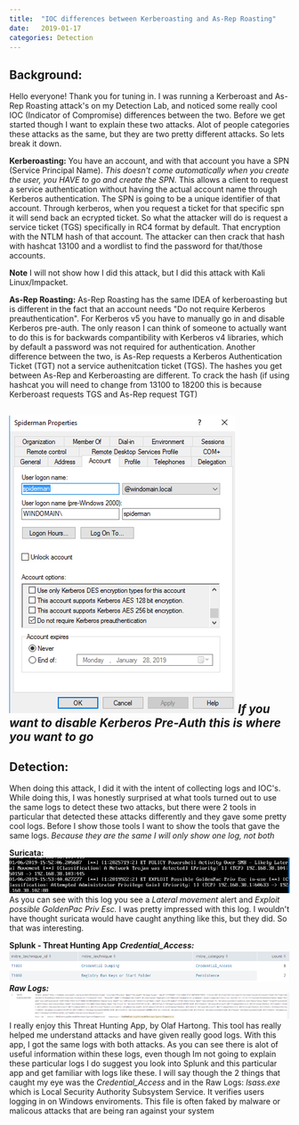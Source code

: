 ```yaml
---
title:  "IOC differences between Kerberoasting and As-Rep Roasting"
date:   2019-01-17
categories: Detection 
---
```

Background:
---
Hello everyone! Thank you for tuning in. I was running a Kerberoast and As-Rep Roasting attack's on my Detection Lab, and noticed some really cool IOC (Indicator of Compromise) differences between the two.
Before we get started though I want to explain these two attacks. Alot of people categories these attacks as the same, but they are two pretty different attacks. So lets break it down.

**Kerberoasting:**
You have an account, and with that account you have a SPN (Service Principal Name). *This doesn't come automatically when you create the user, you HAVE to go and create the SPN.* This allows a client to request a service authentication without having the actual account name through Kerberos authentication. 
The SPN is going to be a unique identifier of that account. Through kerberos, when you request a ticket for that specific spn it will send back an ecrypted ticket. So what the attacker will do is request a service ticket (TGS) specifically in RC4 format by default. That encryption with the NTLM hash of that account.
The attacker can then crack that hash with hashcat 13100 and a wordlist to find the password for that/those accounts. 

**Note** I will not show how I did this attack, but I did this attack with Kali Linux/Impacket. 

**As-Rep Roasting:**
As-Rep Roasting has the same IDEA of kerberoasting but is different in the fact that an account needs "Do not require Kerberos preauthentication". For Kerberos v5 you have to manually go in and disable Kerberos pre-auth. The only reason I can think of someone to actually want to do this is for backwards compantibility with Kerberos v4 libraries, which by default a password was not required for authentication. Another difference between the two, is As-Rep requests a Kerberos Authentication Ticket (TGT) not a service authenitcation ticket (TGS).
The hashes you get between As-Rep and Kerberoasting are different. To crack the hash (if using hashcat you will need to change from 13100 to 18200 this is because Kerberoast requests TGS and As-Rep request TGT)

![Pre-Auth](/images/pre-auth-disabled.png)
*If you want to disable Kerberos Pre-Auth this is where you want to go*
---
Detection:
---
When doing this attack, I did it with the intent of collecting logs and IOC's. While doing this, I was honestly surprised at what tools turned out to use the same logs to detect these two attacks, but there were 2 tools in particular that detected these attacks differently and they gave some pretty cool logs. Before I show those tools I want to show the tools that gave the same logs. *Because they are the same I will only show one log, not both*

**Suricata:**
![Suricata-Golden](/images/suricata-golden.png)
As you can see with this log you see a *Lateral movement* alert and *Exploit possible GoldenPac Priv Esc.* I was pretty impressed with this log. I wouldn't have thought suricata would have caught anything like this, but they did. So that was interesting.

**Splunk - Threat Hunting App**
***Credential_Access:***
![Splunk-Golden](/images/splunk-golden.png)
***Raw Logs:***
![Raw](/images/rawlogs.png)
I really enjoy this Threat Hunting App, by Olaf Hartong. This tool has really helped me understand attacks and have given really good logs. With this app, I got the same logs with both attacks. As you can see there is alot of useful information within these logs, even though Im not going to explain these particular logs I do suggest you look into Splunk and this particular app and get familiar with logs like these. 
I will say though the 2 things that caught my eye was the *Credential_Access* and in the Raw Logs: *lsass.exe* which is Local Security Authority Subsystem Service. It verifies users logging in on Windows enviroments. This file is often faked by malware or malicous attacks that are being ran against your system
